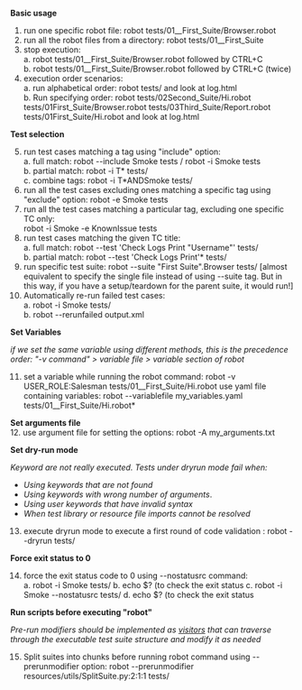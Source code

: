 **Basic usage**

1. run one specific robot file:  robot tests/01__First_Suite/Browser.robot
2. run all the robot files from a directory: 
 robot tests/01__First_Suite
3. stop execution:<br>
	a. robot tests/01__First_Suite/Browser.robot followed by CTRL+C <br>
	b. robot tests/01__First_Suite/Browser.robot followed by CTRL+C (twice) <br>
4. execution order scenarios:<br>
	a. run alphabetical order: robot tests/ and look at log.html <br>
	b. Run specifying order: robot tests/02Second_Suite/Hi.robot tests/01First_Suite/Browser.robot tests/03Third_Suite/Report.robot tests/01First_Suite/Hi.robot and look at log.html <br>

**Test selection**

5. run test cases matching a tag using "include" option:   <br> 
	a. full match: robot --include Smoke tests / robot -i Smoke tests<br>
	b. partial match: robot -i T*  tests/ <br>
	c. combine tags: robot -i T*ANDSmoke  tests/ <br>
6. run all the test cases excluding ones matching a specific tag using "exclude" option:   robot -e Smoke tests
7. run all the test cases matching a particular tag, excluding one specific TC only:  
robot -i Smoke -e KnownIssue tests
8. run test cases matching the given TC title: <br>
	a. full match:   robot --test 'Check Logs Print "Username"' tests/ <br>
	b. partial match:  robot --test 'Check Logs Print'*  tests/ <br>
9. run specific test suite: robot --suite "First Suite".Browser tests/ [almost equivalent to specify the single file instead of using --suite tag. But in this way, if you have a setup/teardown for the parent suite, it would run!] 
10. Automatically re-run failed test cases: <br>
	a. robot -i Smoke tests/ <br>
	b. robot --rerunfailed output.xml <br>

**Set Variables**

*if we set the same variable using different methods, this is the precedence order: "-v command" > variable file > variable section of robot*

11. set a variable while running the robot command:  robot -v USER_ROLE:Salesman tests/01__First_Suite/Hi.robot
use yaml file containing variables: robot --variablefile my_variables.yaml tests/01__First_Suite/Hi.robot*

**Set arguments file**<br>
12. use argument file for setting the options: robot -A my_arguments.txt 

**Set dry-run mode**

*Keyword are not really executed. Tests under dryrun mode fail when:*<br>
- *Using keywords that are not found*<br>
- *Using keywords with wrong number of arguments*.<br>
- *Using user keywords that have invalid syntax*<br>
- *When test library or resource file imports cannot be resolved*<br>

13. execute dryrun mode to execute a first round of code validation : robot --dryrun tests/


**Force exit status to 0**

14. force the exit status code to 0 using --nostatusrc command: <br>
	a. robot -i Smoke  tests/
	b. echo $? (to check the exit status
	c. robot -i Smoke --nostatusrc tests/
	d. echo $? (to check the exit status

**Run scripts before executing "robot"**

*Pre-run modifiers should be implemented as [visitors](https://robot-framework.readthedocs.io/en/master/autodoc/robot.model.html#module-robot.model.visitor) that can traverse through the executable test suite structure and modify it as needed*

15. Split suites into chunks before running robot command using --prerunmodifier option: robot --prerunmodifier resources/utils/SplitSuite.py:2:1:1 tests/

